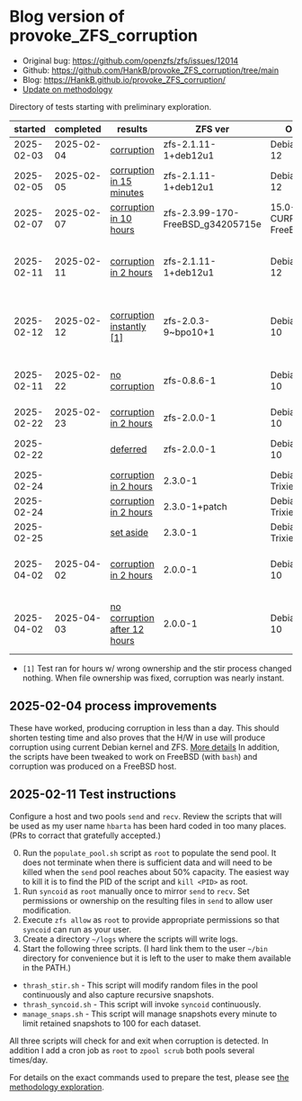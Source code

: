 # Blog version of provoke_ZFS_corruption

* Original bug: <https://github.com/openzfs/zfs/issues/12014>
* Github: <https://github.com/HankB/provoke_ZFS_corruption/tree/main>
* Blog: <https://HankB.github.io/provoke_ZFS_corruption/>
* [Update on methodology](./methodology.md)

Directory of tests starting with preliminary exploration.

|started|completed|results|ZFS ver|OS|kernel ver|notes|
|---|---|---|---|---|---|---|
|2025-02-03|2025-02-04|[corruption](./tests/2025-02-03_methodology/results.md)|zfs-2.1.11-1+deb12u1|Debian 12|6.1.0-30-amd64|methodology exploration|
|2025-02-05|2025-02-05|[corruption in 15 minutes](./tests/2025-02-05_methodology/results.md)|zfs-2.1.11-1+deb12u1|Debian 12|6.1.0-30-amd64|methodology exploration|
|2025-02-07|2025-02-07|[corruption in 10 hours](./tests/2025-02-06_FreeBSD_test/results.md)|zfs-2.3.99-170-FreeBSD_g34205715e|15.0-CURRENT FreeBSD|main-n275087-cdacb12065e4|FreeBSD on Pi 4B|
|2025-02-11|2025-02-11|[corruption in 2 hours](./tests/2025-02-11_Linux_Repeat/results.md)|zfs-2.1.11-1+deb12u1|Debian 12|6.1.0-30-amd64|repeat methodology exploration, test FreeBSD tweaks|
|2025-02-12|2025-02-12|[corruption instantly [1]](./tests/2025-02-11_Linux_Buster_5.10_2.0.3/results.md)|zfs-2.0.3-9~bpo10+1|Debian 10|5.10.0-0.deb10.24-amd64|repeat previous tests using new methodology|
|2025-02-11|2025-02-22|[no corruption](./tests/2025-02-12_Linux_Buster_4.19_0.8.6/results.md)|zfs-0.8.6-1|Debian 10|4.19.0-27-amd64|demonstrate no corruption with 0.8.6|
|2025-02-22|2025-02-23|[corruption in 2 hours](./tests/2025-02-22_Linux_Buster_2.0.0_local_build/results.md)|zfs-2.0.0-1|Debian 10|4.19.0-27-amd64|first image restore test|
|2025-02-22||[deferred](./tests/2025-02-23_Linux_Buster_2.0.0_patched/setup.md)|zfs-2.0.0-1|Debian 10|4.19.0-27-amd64|unable to resolve symbol issue|
|2025-02-24||[corruption in 2 hours](./tests/2025-02-23_Linux_Bookworm_Trixie_2.3.0/results.md)|2.3.0-1|Debian Trixie|6.12.12-amd64
|2025-02-24||[corruption in 2 hours](./tests/2025-02-24_Linux_Trixie_2.3.0_patched/results.md)|2.3.0-1+patch|Debian Trixie|6.12.12-amd64	||
|2025-02-25||[set aside](./tests/2025-02-26_Linux_Trixie_2.3.0_bzfs/setup.md#2025-02-26-results)|2.3.0-1|Debian Trixie|6.12.12-amd64|
|2025-04-02|2025-04-02|[corruption in 2 hours](./tests/2025-04-02_Linux_Buster_4.19_bisect_0.8.6_2.0.0_bad/results.md)|2.0.0-1|Debian 10|4.19.0-27-amd64|Confirm that 4.19 + 2.0.0 results in corruption|
|2025-04-02|2025-04-03|[no corruption after 12 hours](./tests/2025-04-02_Linux_Buster_4.19_bisect_0.8.6_2.0.0_good/results.md)|2.0.0-1|Debian 10|4.19.0-27-amd64|Confirm that 4.19 + 0.8.6 does not cause corruption|

* `[1]` Test ran for hours w/ wrong ownership and the stir process changed nothing. When file ownership was fixed, corruption was nearly instant.

## 2025-02-04 process improvements

These have worked, producing corruption in less than a day. This should shorten testing time and also proves that the H/W in use will produce corruption using current Debian kernel and ZFS. [More details](./tests/2025-02-03_methodology/results.md) In addition, the scripts have been tweaked to work on FreeBSD (with `bash`) and corruption was produced on a FreeBSD host.

## 2025-02-11 Test instructions

Configure a host and two pools `send` and `recv`. Review the scripts that will be used as my user name `hbarta` has been hard coded in too many places. (PRs to corract that gratefully accepted.)

0. Run the `populate_pool.sh` script as `root` to populate the send pool. It does not terminate when there is sufficient data and will need to be killed when the `send` pool reaches about 50% capacity. The easiest way to kill it is to find the PID of the script and `kill <PID>` as root.
1. Run `syncoid` as `root` manually once to mirror `send` to `recv`. Set permissions or ownership on the resulting files in `send` to allow user modification.
1. Execute `zfs allow` as `root` to provide appropriate permissions so that `syncoid` can run as your user.
1. Create a directory `~/logs` where the scripts will write logs.
1. Start the following three scripts. (I hard link them to the user `~/bin` directory for convenience but it is left to the user to make them available in the PATH.)

* `thrash_stir.sh` - This script will modify random files in the pool continuously and also capture recursive snapshots.
* `thrash_syncoid.sh` - This script will invoke `syncoid` continuously.
* `manage_snaps.sh` - This script will manage snapshots every minute to limit retained snapshots to 100 for each dataset.

All three scripts will check for and exit when corruption is detected. In addition I add a cron job as `root` to `zpool scrub` both pools several times/day.

For details on the exact commands used to prepare the test, please see [the methodology exploration](./tests/2025-02-05_methodology/setup.md).
